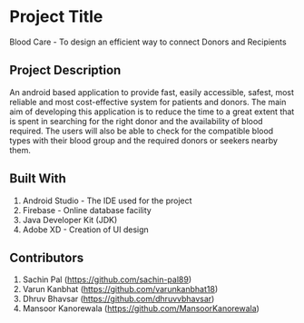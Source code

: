 # Project Title
Blood Care - To design an efficient way to connect Donors and Recipients

## Project Description
An android based application to provide fast, easily accessible, safest, most reliable and most cost-effective system for patients and donors. The main aim of developing this 
application is to reduce the time to a great extent that is spent in searching for the right donor and the availability of blood required. The users will also be able to check 
for the compatible blood types with their blood group and the required donors or seekers nearby them.


## Built With
1. Android Studio - The IDE used for the project
2. Firebase - Online database facility
3. Java Developer Kit (JDK)
4. Adobe XD - Creation of UI design

## Contributors
1. Sachin Pal (https://github.com/sachin-pal89)
2. Varun Kanbhat (https://github.com/varunkanbhat18)
3. Dhruv Bhavsar (https://github.com/dhruvvbhavsar)
4. Mansoor Kanorewala (https://github.com/MansoorKanorewala)

